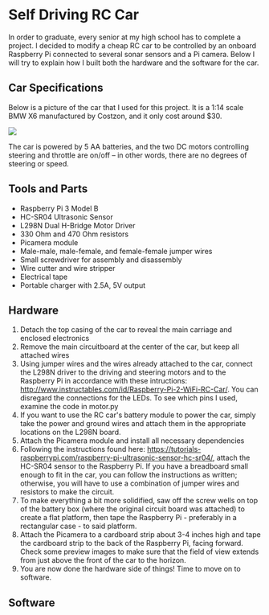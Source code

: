 # Self Driving RC Car
In order to graduate, every senior at my high school has to complete a project. I decided to modify a cheap RC car to be controlled by an onboard Raspberry Pi connected to several sonar sensors and a Pi camera. Below I will try to explain how I built both the hardware and the software for the car.
## Car Specifications
Below is a picture of the car that I used for this project. It is a 1:14 scale BMW X6 manufactured by Costzon, and it only cost around $30.

![](https://images-na.ssl-images-amazon.com/images/I/61YjU3OnPlL._SY450_.jpg)

The car is powered by 5 AA batteries, and the two DC motors controlling steering and throttle are on/off – in other words, there are no degrees of steering or speed. 
## Tools and Parts
- Raspberry Pi 3 Model B
- HC-SR04 Ultrasonic Sensor
- L298N Dual H-Bridge Motor Driver
- 330 Ohm and 470 Ohm resistors
- Picamera module
- Male-male, male-female, and female-female jumper wires
- Small screwdriver for assembly and disassembly
- Wire cutter and wire stripper
- Electrical tape
- Portable charger with 2.5A, 5V output
## Hardware
1. Detach the top casing of the car to reveal the main carriage and enclosed electronics
2. Remove the main circuitboard at the center of the car, but keep all attached wires
3. Using jumper wires and the wires already attached to the car, connect the L298N driver to the driving and steering motors and to the Raspberry Pi in accordance with these intructions: http://www.instructables.com/id/Raspberry-Pi-2-WiFi-RC-Car/. You can disregard the connections for the LEDs. To see which pins I used, examine the code in motor.py
4. If you want to use the RC car's battery module to power the car, simply take the power and ground wires and attach them in the appropriate locations on the L298N board.
5. Attach the Picamera module and install all necessary dependencies
6. Following the instructions found here: https://tutorials-raspberrypi.com/raspberry-pi-ultrasonic-sensor-hc-sr04/, attach the HC-SR04 sensor to the Raspberry Pi. If you have a breadboard small enough to fit in the car, you can follow the instructions as written; otherwise, you will have to use a combination of jumper wires and resistors to make the circuit.
7. To make everything a bit more solidified, saw off the screw wells on top of the battery box (where the original circuit board was attached) to create a flat platform, then tape the Raspberry Pi - preferably in a rectangular case - to said platform.
8. Attach the Picamera to a cardboard strip about 3-4 inches high and tape the cardboard strip to the back of the Raspberry Pi, facing forward. Check some preview images to make sure that the field of view extends from just above the front of the car to the horizon.
9. You are now done the hardware side of things! Time to move on to software.
## Software
